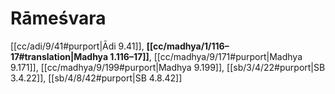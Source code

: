# Rāmeśvara

[[cc/adi/9/41#purport|Ādi 9.41]], **[[cc/madhya/1/116–17#translation|Madhya 1.116–17]]**, [[cc/madhya/9/171#purport|Madhya 9.171]], [[cc/madhya/9/199#purport|Madhya 9.199]], [[sb/3/4/22#purport|SB 3.4.22]], [[sb/4/8/42#purport|SB 4.8.42]]

